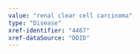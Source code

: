 ```yaml
---
value: "renal clear cell carcinoma"
type: "Disease"
xref-identifier: "4467"
xref-dataSource: "DOID"
---
```


